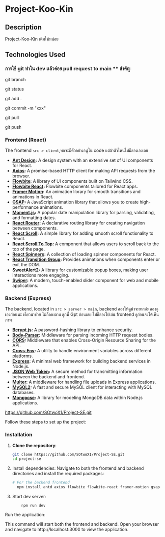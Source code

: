 # Project-Koo-Kin

## Description

Project-Koo-Kin เติมให้หน่อย
## Technologies Used
### การใช้ git ทำใน dev เเล้วค่อย pull request to main ** สำคัญ
   git branch
   
   git status
   
   git add .
   
   git commit -m "xxx"
   
   git pull
   
   git push
### Frontend (React)

The frontend  `src > client`,พอจะมีตัวอย่างอนู่ใน code แต่ถ้าตัวไหนไม่มีลองเองเลย
- **[Ant Design](https://ant.design/):** A design system with an extensive set of UI components for React.
- **[Axios](https://axios-http.com/):** A promise-based HTTP client for making API requests from the browser.
- **[Flowbite](https://flowbite.com/):** A library of UI components built on Tailwind CSS.
- **[Flowbite React](https://flowbite-react.com/):** Flowbite components tailored for React apps.
- **[Framer Motion](https://www.framer.com/motion/):** An animation library for smooth transitions and animations in React.
- **[GSAP](https://greensock.com/gsap/):** A JavaScript animation library that allows you to create high-performance animations.
- **[Moment.js](https://momentjs.com/):** A popular date manipulation library for parsing, validating, and formatting dates.
- **[React Router](https://reactrouter.com/):** A declarative routing library for creating navigation between components.
- **[React Scroll](https://www.npmjs.com/package/react-scroll):** A simple library for adding smooth scroll functionality to React.
- **[React Scroll To Top](https://www.npmjs.com/package/react-scroll-to-top):** A component that allows users to scroll back to the top of the page.
- **[React Spinners](https://www.npmjs.com/package/react-spinners):** A collection of loading spinner components for React.
- **[React Transition Group](https://reactcommunity.org/react-transition-group/):** Provides animations when components enter or exit the DOM.
- **[SweetAlert2](https://sweetalert2.github.io/):** A library for customizable popup boxes, making user interactions more engaging.
- **[Swiper](https://swiperjs.com/):** A modern, touch-enabled slider component for web and mobile applications.

### Backend (Express)

The backend, located in `src > server > main`, backend ลองให้ดูน่าจะยากอ่ะ ลองดูเองก่อนนะ เดี๋ยวมาช่วย ไม่ก็ลองถาม ลูกพี่ Gpt ก่อนเลย ไม่ก็ลองไปเล่น frontend	ดูก่อนจะได้เห็นภาพ
- **[Bcrypt.js](https://github.com/dcodeIO/bcrypt.js):** A password-hashing library to enhance security.
- **[Body-Parser](https://www.npmjs.com/package/body-parser):** Middleware for parsing incoming HTTP request bodies.
- **[CORS](https://www.npmjs.com/package/cors):** Middleware that enables Cross-Origin Resource Sharing for the API.
- **[Cross-Env](https://www.npmjs.com/package/cross-env):** A utility to handle environment variables across different platforms.
- **[Express](https://expressjs.com/):** A minimal web framework for building backend services in Node.js.
- **[JSON Web Token](https://jwt.io/):** A secure method for transmitting information between the backend and frontend.
- **[Multer](https://www.npmjs.com/package/multer):** A middleware for handling file uploads in Express applications.
- **[MySQL2](https://www.npmjs.com/package/mysql2):** A fast and secure MySQL client for interacting with MySQL databases.
- **[Mongoose](https://mongoosejs.com/):** A library for modeling MongoDB data within Node.js applications.

 https://github.com/SOtwoX1/Project-SE.git

Follow these steps to set up the project:

### Installation

1. **Clone the repository**:
   ```bash
   git clone https://github.com/SOtwoX1/Project-SE.git
   cd project-se

2. Install dependencies: Navigate to both the frontend and backend directories and install the required packages:
    ```bash
    # For the backend frontend
      npm install antd axios flowbite flowbite-react framer-motion gsap moment react-router-dom react-scroll react-scroll-to-top react-spinners react-transition-group sweetalert2 swiper bcryptjs body-parser cors cross-env express jsonwebtoken multer mysql2 mongoose

3. Start dev server:

    ```env
        npm run dev
    
Run the application:


This command will start both the frontend and backend. Open your browser and navigate to http://localhost:3000 to view the application.
